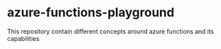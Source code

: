 # azure-functions-playground
This repository contain different concepts around azure functions and its capabilities
